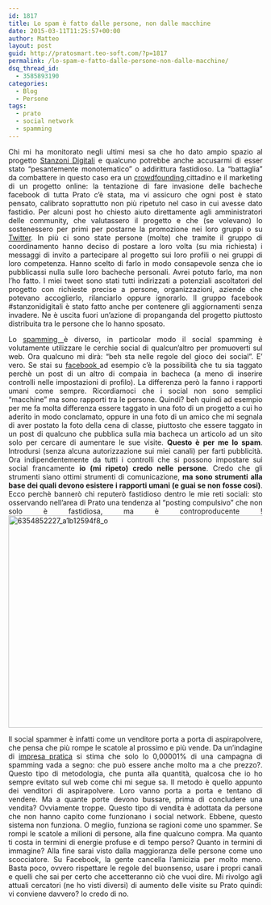 ```yaml
---
id: 1817
title: Lo spam è fatto dalle persone, non dalle macchine
date: 2015-03-11T11:25:57+00:00
author: Matteo
layout: post
guid: http://pratosmart.teo-soft.com/?p=1817
permalink: /lo-spam-e-fatto-dalle-persone-non-dalle-macchine/
dsq_thread_id:
  - 3585893190
categories:
  - Blog
  - Persone
tags:
  - prato
  - social network
  - spamming
---
```

<p style="text-align: justify;">
  Chi mi ha monitorato negli ultimi mesi sa che ho dato ampio spazio al progetto <a href="http://stanzonidigitali.altervista.org/" target="_blank">Stanzoni Digitali</a> e qualcuno potrebbe anche accusarmi di esser stato “pesantemente monotematico” o addirittura fastidioso. La “battaglia” da combattere in questo caso era un <a href="https://www.indiegogo.com/projects/stanzoni-digitali" target="_blank">crowdfounding </a>cittadino e il marketing di un progetto online: la tentazione di fare invasione delle bacheche facebook di tutta Prato c&#8217;è stata, ma vi assicuro che ogni post è stato pensato, calibrato soprattutto non più ripetuto nel caso in cui avesse dato fastidio. Per alcuni post ho chiesto aiuto direttamente agli amministratori delle community, che valutassero il progetto e che (se volevano) lo sostenessero per primi per postarne la promozione nei loro gruppi o su <a href="https://twitter.com/" target="_blank">Twitter</a>. In più ci sono state persone (molte) che tramite il gruppo di coordinamento hanno deciso di postare a loro volta (su mia richiesta) i messaggi di invito a partecipare al progetto sui loro profili o nei gruppi di loro competenza. Hanno scelto di farlo in modo consapevole senza che io pubblicassi nulla sulle loro bacheche personali. Avrei potuto farlo, ma non l’ho fatto. I miei tweet sono stati tutti indirizzati a potenziali ascoltatori del progetto con richieste precise a persone, organizzazioni, aziende che potevano accoglierlo, rilanciarlo oppure ignorarlo. Il gruppo facebook #stanzonidigitali è stato fatto anche per contenere gli aggiornamenti senza invadere. Ne è uscita fuori un&#8217;azione di propanganda del progetto piuttosto distribuita tra le persone che lo hanno sposato.
</p>

<p style="text-align: justify;">
  Lo <a href="http://it.wikipedia.org/wiki/Spam" target="_blank">spamming </a>è diverso, in particolar modo il social spamming è volutamente utilizzare le cerchie social di qualcun’altro per promuoverti sul web. Ora qualcuno mi dirà: “beh sta nelle regole del gioco dei social”. E’ vero. Se stai su <a href="https://it-it.facebook.com/">facebook </a>ad esempio c’è la possibilità che tu sia taggato perchè un post di un altro di compaia in bacheca (a meno di inserire controlli nelle impostazioni di profilo). La differenza però la fanno i rapporti umani come sempre. Ricordiamoci che i social non sono semplici “macchine” ma sono rapporti tra le persone. Quindi? beh quindi ad esempio per me fa molta differenza essere taggato in una foto di un progetto a cui ho aderito in modo conclamato, oppure in una foto di un amico che mi segnala di aver postato la foto della cena di classe, piuttosto che essere taggato in un post di qualcuno che pubblica sulla mia bacheca un articolo ad un sito solo per cercare di aumentare le sue visite. <strong>Questo è per me lo spam</strong>. Introdursi (senza alcuna autorizzazione sui miei canali) per farti pubblicità. Ora indipendentemente da tutti i controlli che si possono impostare sui social francamente <strong>io (mi ripeto) credo nelle persone</strong>. Credo che gli strumenti siano&nbsp;ottimi strumenti di comunicazione, <strong>ma sono strumenti alla base dei quali devono esistere&nbsp;i rapporti umani (e guai se non fosse cosi)</strong>. Ecco perchè bannerò chi reputerò fastidioso dentro le mie reti sociali: sto osservando nell’area di Prato una tendenza al “posting compulsivo” che non solo è fastidiosa, ma è controproducente !<img class="wp-image-1819 aligncenter" src="http://pratosmart.teo-soft.com/wp-content/uploads/2015/03/6354852227_a1b12594f8_o-1024x768.png" alt="6354852227_a1b12594f8_o" width="560" height="420" srcset="http://pratosmart.teo-soft.com/wp-content/uploads/2015/03/6354852227_a1b12594f8_o-300x225.png 300w, http://pratosmart.teo-soft.com/wp-content/uploads/2015/03/6354852227_a1b12594f8_o.png 1024w" sizes="(max-width: 560px) 100vw, 560px" />
</p>

<p style="text-align: justify;">
  Il social spammer è infatti come un venditore porta a porta di aspirapolvere, che pensa che più rompe le scatole al prossimo e più vende. Da un’indagine di <a href="http://www.impresapratica.com/" target="_blank">impresa pratica</a> si stima che solo lo 0,00001% di una campagna di spamming vada a segno: che può essere anche molto ma a che prezzo?. Questo tipo di metodologia, che punta alla quantità, qualcosa che io ho sempre evitato sul web come chi mi segue sa. Il metodo è quello appunto dei venditori di aspirapolvere. Loro vanno porta a porta e tentano di vendere. Ma a quante porte devono bussare, prima di concludere una vendita? Ovviamente troppe. Questo tipo di vendita è adottata da persone che non hanno capito come funzionano i social network. Ebbene, questo sistema non funziona. O meglio, funziona se ragioni come uno spammer. Se rompi le scatole a milioni di persone, alla fine qualcuno compra. Ma quanto ti costa in termini di energie profuse e di tempo perso? Quanto in termini di immagine? Alla fine sarai visto dalla maggioranza delle persone come uno scocciatore. Su Facebook, la gente cancella l’amicizia per molto meno. Basta poco, ovvero rispettare le regole del buonsenso, usare i propri canali e quelli che sai per certo che accetteranno ciò che vuoi dire. Mi rivolgo agli attuali cercatori (ne ho visti diversi) di aumento delle visite su Prato quindi: vi conviene davvero? Io credo di no.
</p>